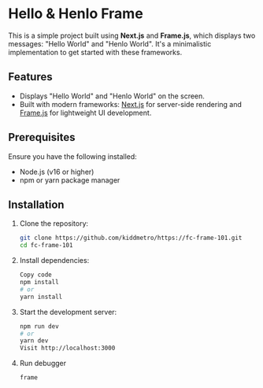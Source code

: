 # Hello & Henlo Frame

This is a simple project built using **Next.js** and **Frame.js**, which displays two messages: "Hello World" and "Henlo World". It's a minimalistic implementation to get started with these frameworks.

## Features
- Displays "Hello World" and "Henlo World" on the screen.
- Built with modern frameworks: [Next.js](https://nextjs.org/) for server-side rendering and [Frame.js](https://framejs.dev/) for lightweight UI development.


## Prerequisites
Ensure you have the following installed:
- Node.js (v16 or higher)
- npm or yarn package manager

## Installation
1. Clone the repository:
   ```bash
   git clone https://github.com/kiddmetro/https://fc-frame-101.git
   cd fc-frame-101

2. Install dependencies:
    ```bash
    Copy code
    npm install
    # or
    yarn install

3. Start the development server:

    ```bash
    npm run dev
    # or
    yarn dev
    Visit http://localhost:3000 

4. Run debugger

    ```bash
    frame


